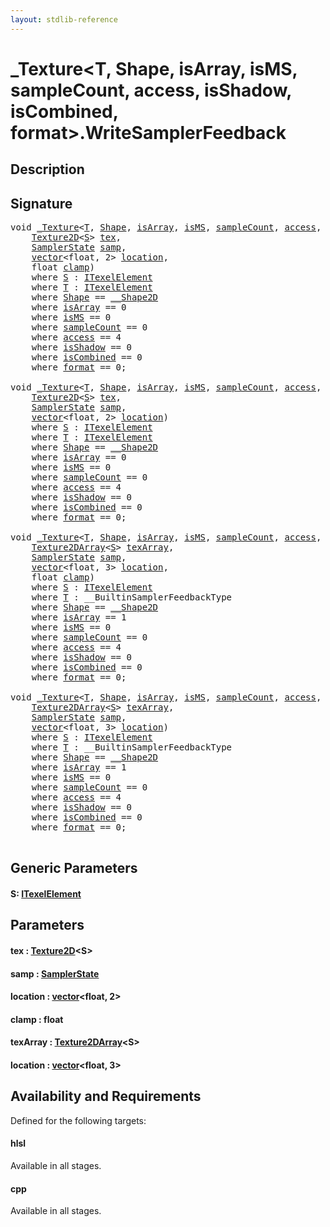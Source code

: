 ```yaml
---
layout: stdlib-reference
---
```


# \_Texture\<T, Shape, isArray, isMS, sampleCount, access, isShadow, isCombined, format\>\.WriteSamplerFeedback

## Description





## Signature 

<pre>
<span class="code_keyword">void</span> <a href="index.html" class="code_type">_Texture</a>&lt;<a href="index.html#typeparam-T" class="code_type">T</a>, <a href="index.html#typeparam-Shape" class="code_type">Shape</a>, <a href="index.html#decl-isArray" class="code_var">isArray</a>, <a href="index.html#decl-isMS" class="code_var">isMS</a>, <a href="index.html#decl-sampleCount" class="code_var">sampleCount</a>, <a href="index.html#decl-access" class="code_var">access</a>, <a href="index.html#decl-isShadow" class="code_var">isShadow</a>, <a href="index.html#decl-isCombined" class="code_var">isCombined</a>, <a href="index.html#decl-format" class="code_var">format</a>&gt;.<a href="writesamplerfeedback-05c.html">WriteSamplerFeedback</a>&lt;<a href="writesamplerfeedback-05c.html#typeparam-S" class="code_type">S</a>&gt;(
    <a href="../texture2d-08.html" class="code_type">Texture2D</a>&lt;<a href="writesamplerfeedback-05c.html#typeparam-S" class="code_type">S</a>&gt; <a href="writesamplerfeedback-05c.html#decl-tex" class="code_param">tex</a>,
    <a href="../samplerstate-07/index.html" class="code_type">SamplerState</a> <a href="writesamplerfeedback-05c.html#decl-samp" class="code_param">samp</a>,
    <a href="../vector/index.html" class="code_type">vector</a>&lt;<span class="code_keyword">float</span>, 2&gt; <a href="writesamplerfeedback-05c.html#decl-location" class="code_param">location</a>,
    <span class="code_keyword">float</span> <a href="writesamplerfeedback-05c.html#decl-clamp" class="code_param">clamp</a>)
    <span class='code_keyword'>where</span> <a href="writesamplerfeedback-05c.html#typeparam-S" class="code_type">S</a> : <a href="../../interfaces/itexelelement-016/index.html" class="code_type">ITexelElement</a>
    <span class='code_keyword'>where</span> <a href="index.html#typeparam-T" class="code_type">T</a> : <a href="../../interfaces/itexelelement-016/index.html" class="code_type">ITexelElement</a>
    <span class='code_keyword'>where</span> <a href="index.html#typeparam-Shape" class="code_type">Shape</a> == <a href="../0_shape2d-028/index.html" class="code_type">__Shape2D</a>
    <span class='code_keyword'>where</span> <a href="index.html#decl-isArray" class="code_var">isArray</a> == 0
    <span class='code_keyword'>where</span> <a href="index.html#decl-isMS" class="code_var">isMS</a> == 0
    <span class='code_keyword'>where</span> <a href="index.html#decl-sampleCount" class="code_var">sampleCount</a> == 0
    <span class='code_keyword'>where</span> <a href="index.html#decl-access" class="code_var">access</a> == 4
    <span class='code_keyword'>where</span> <a href="index.html#decl-isShadow" class="code_var">isShadow</a> == 0
    <span class='code_keyword'>where</span> <a href="index.html#decl-isCombined" class="code_var">isCombined</a> == 0
    <span class='code_keyword'>where</span> <a href="index.html#decl-format" class="code_var">format</a> == 0;

<span class="code_keyword">void</span> <a href="index.html" class="code_type">_Texture</a>&lt;<a href="index.html#typeparam-T" class="code_type">T</a>, <a href="index.html#typeparam-Shape" class="code_type">Shape</a>, <a href="index.html#decl-isArray" class="code_var">isArray</a>, <a href="index.html#decl-isMS" class="code_var">isMS</a>, <a href="index.html#decl-sampleCount" class="code_var">sampleCount</a>, <a href="index.html#decl-access" class="code_var">access</a>, <a href="index.html#decl-isShadow" class="code_var">isShadow</a>, <a href="index.html#decl-isCombined" class="code_var">isCombined</a>, <a href="index.html#decl-format" class="code_var">format</a>&gt;.<a href="writesamplerfeedback-05c.html">WriteSamplerFeedback</a>&lt;<a href="writesamplerfeedback-05c.html#typeparam-S" class="code_type">S</a>&gt;(
    <a href="../texture2d-08.html" class="code_type">Texture2D</a>&lt;<a href="writesamplerfeedback-05c.html#typeparam-S" class="code_type">S</a>&gt; <a href="writesamplerfeedback-05c.html#decl-tex" class="code_param">tex</a>,
    <a href="../samplerstate-07/index.html" class="code_type">SamplerState</a> <a href="writesamplerfeedback-05c.html#decl-samp" class="code_param">samp</a>,
    <a href="../vector/index.html" class="code_type">vector</a>&lt;<span class="code_keyword">float</span>, 2&gt; <a href="writesamplerfeedback-05c.html#decl-location" class="code_param">location</a>)
    <span class='code_keyword'>where</span> <a href="writesamplerfeedback-05c.html#typeparam-S" class="code_type">S</a> : <a href="../../interfaces/itexelelement-016/index.html" class="code_type">ITexelElement</a>
    <span class='code_keyword'>where</span> <a href="index.html#typeparam-T" class="code_type">T</a> : <a href="../../interfaces/itexelelement-016/index.html" class="code_type">ITexelElement</a>
    <span class='code_keyword'>where</span> <a href="index.html#typeparam-Shape" class="code_type">Shape</a> == <a href="../0_shape2d-028/index.html" class="code_type">__Shape2D</a>
    <span class='code_keyword'>where</span> <a href="index.html#decl-isArray" class="code_var">isArray</a> == 0
    <span class='code_keyword'>where</span> <a href="index.html#decl-isMS" class="code_var">isMS</a> == 0
    <span class='code_keyword'>where</span> <a href="index.html#decl-sampleCount" class="code_var">sampleCount</a> == 0
    <span class='code_keyword'>where</span> <a href="index.html#decl-access" class="code_var">access</a> == 4
    <span class='code_keyword'>where</span> <a href="index.html#decl-isShadow" class="code_var">isShadow</a> == 0
    <span class='code_keyword'>where</span> <a href="index.html#decl-isCombined" class="code_var">isCombined</a> == 0
    <span class='code_keyword'>where</span> <a href="index.html#decl-format" class="code_var">format</a> == 0;

<span class="code_keyword">void</span> <a href="index.html" class="code_type">_Texture</a>&lt;<a href="index.html#typeparam-T" class="code_type">T</a>, <a href="index.html#typeparam-Shape" class="code_type">Shape</a>, <a href="index.html#decl-isArray" class="code_var">isArray</a>, <a href="index.html#decl-isMS" class="code_var">isMS</a>, <a href="index.html#decl-sampleCount" class="code_var">sampleCount</a>, <a href="index.html#decl-access" class="code_var">access</a>, <a href="index.html#decl-isShadow" class="code_var">isShadow</a>, <a href="index.html#decl-isCombined" class="code_var">isCombined</a>, <a href="index.html#decl-format" class="code_var">format</a>&gt;.<a href="writesamplerfeedback-05c.html">WriteSamplerFeedback</a>&lt;<a href="writesamplerfeedback-05c.html#typeparam-S" class="code_type">S</a>&gt;(
    <a href="../texture2darray-089.html" class="code_type">Texture2DArray</a>&lt;<a href="writesamplerfeedback-05c.html#typeparam-S" class="code_type">S</a>&gt; <a href="writesamplerfeedback-05c.html#decl-texArray" class="code_param">texArray</a>,
    <a href="../samplerstate-07/index.html" class="code_type">SamplerState</a> <a href="writesamplerfeedback-05c.html#decl-samp" class="code_param">samp</a>,
    <a href="../vector/index.html" class="code_type">vector</a>&lt;<span class="code_keyword">float</span>, 3&gt; <a href="writesamplerfeedback-05c.html#decl-location" class="code_param">location</a>,
    <span class="code_keyword">float</span> <a href="writesamplerfeedback-05c.html#decl-clamp" class="code_param">clamp</a>)
    <span class='code_keyword'>where</span> <a href="writesamplerfeedback-05c.html#typeparam-S" class="code_type">S</a> : <a href="../../interfaces/itexelelement-016/index.html" class="code_type">ITexelElement</a>
    <span class='code_keyword'>where</span> <a href="index.html#typeparam-T" class="code_type">T</a> : __BuiltinSamplerFeedbackType
    <span class='code_keyword'>where</span> <a href="index.html#typeparam-Shape" class="code_type">Shape</a> == <a href="../0_shape2d-028/index.html" class="code_type">__Shape2D</a>
    <span class='code_keyword'>where</span> <a href="index.html#decl-isArray" class="code_var">isArray</a> == 1
    <span class='code_keyword'>where</span> <a href="index.html#decl-isMS" class="code_var">isMS</a> == 0
    <span class='code_keyword'>where</span> <a href="index.html#decl-sampleCount" class="code_var">sampleCount</a> == 0
    <span class='code_keyword'>where</span> <a href="index.html#decl-access" class="code_var">access</a> == 4
    <span class='code_keyword'>where</span> <a href="index.html#decl-isShadow" class="code_var">isShadow</a> == 0
    <span class='code_keyword'>where</span> <a href="index.html#decl-isCombined" class="code_var">isCombined</a> == 0
    <span class='code_keyword'>where</span> <a href="index.html#decl-format" class="code_var">format</a> == 0;

<span class="code_keyword">void</span> <a href="index.html" class="code_type">_Texture</a>&lt;<a href="index.html#typeparam-T" class="code_type">T</a>, <a href="index.html#typeparam-Shape" class="code_type">Shape</a>, <a href="index.html#decl-isArray" class="code_var">isArray</a>, <a href="index.html#decl-isMS" class="code_var">isMS</a>, <a href="index.html#decl-sampleCount" class="code_var">sampleCount</a>, <a href="index.html#decl-access" class="code_var">access</a>, <a href="index.html#decl-isShadow" class="code_var">isShadow</a>, <a href="index.html#decl-isCombined" class="code_var">isCombined</a>, <a href="index.html#decl-format" class="code_var">format</a>&gt;.<a href="writesamplerfeedback-05c.html">WriteSamplerFeedback</a>&lt;<a href="writesamplerfeedback-05c.html#typeparam-S" class="code_type">S</a>&gt;(
    <a href="../texture2darray-089.html" class="code_type">Texture2DArray</a>&lt;<a href="writesamplerfeedback-05c.html#typeparam-S" class="code_type">S</a>&gt; <a href="writesamplerfeedback-05c.html#decl-texArray" class="code_param">texArray</a>,
    <a href="../samplerstate-07/index.html" class="code_type">SamplerState</a> <a href="writesamplerfeedback-05c.html#decl-samp" class="code_param">samp</a>,
    <a href="../vector/index.html" class="code_type">vector</a>&lt;<span class="code_keyword">float</span>, 3&gt; <a href="writesamplerfeedback-05c.html#decl-location" class="code_param">location</a>)
    <span class='code_keyword'>where</span> <a href="writesamplerfeedback-05c.html#typeparam-S" class="code_type">S</a> : <a href="../../interfaces/itexelelement-016/index.html" class="code_type">ITexelElement</a>
    <span class='code_keyword'>where</span> <a href="index.html#typeparam-T" class="code_type">T</a> : __BuiltinSamplerFeedbackType
    <span class='code_keyword'>where</span> <a href="index.html#typeparam-Shape" class="code_type">Shape</a> == <a href="../0_shape2d-028/index.html" class="code_type">__Shape2D</a>
    <span class='code_keyword'>where</span> <a href="index.html#decl-isArray" class="code_var">isArray</a> == 1
    <span class='code_keyword'>where</span> <a href="index.html#decl-isMS" class="code_var">isMS</a> == 0
    <span class='code_keyword'>where</span> <a href="index.html#decl-sampleCount" class="code_var">sampleCount</a> == 0
    <span class='code_keyword'>where</span> <a href="index.html#decl-access" class="code_var">access</a> == 4
    <span class='code_keyword'>where</span> <a href="index.html#decl-isShadow" class="code_var">isShadow</a> == 0
    <span class='code_keyword'>where</span> <a href="index.html#decl-isCombined" class="code_var">isCombined</a> == 0
    <span class='code_keyword'>where</span> <a href="index.html#decl-format" class="code_var">format</a> == 0;

</pre>

## Generic Parameters

####  <a id="typeparam-S"></a>S: [ITexelElement](../../interfaces/itexelelement-016/index.html)

## Parameters

####  <a id="decl-tex"></a>tex  : [Texture2D](../texture2d-08.html)\<S\>
####  <a id="decl-samp"></a>samp  : [SamplerState](../samplerstate-07/index.html)
####  <a id="decl-location"></a>location  : [vector](../vector/index.html)\<float, 2\>
####  <a id="decl-clamp"></a>clamp  : float
####  <a id="decl-texArray"></a>texArray  : [Texture2DArray](../texture2darray-089.html)\<S\>
####  <a id="decl-location"></a>location  : [vector](../vector/index.html)\<float, 3\>

## Availability and Requirements

Defined for the following targets:

#### hlsl
Available in all stages.

#### cpp
Available in all stages.



